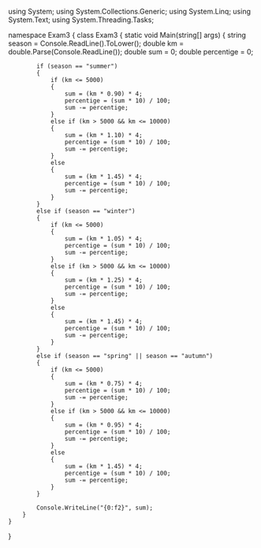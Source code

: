 using System;
using System.Collections.Generic;
using System.Linq;
using System.Text;
using System.Threading.Tasks;

namespace Exam3
{
    class Exam3
    {
        static void Main(string[] args)
        {
            string season = Console.ReadLine().ToLower();
            double km = double.Parse(Console.ReadLine());
            double sum = 0;
            double percentige = 0;

            if (season == "summer")
            {
                if (km <= 5000)
                {
                    sum = (km * 0.90) * 4;
                    percentige = (sum * 10) / 100;
                    sum -= percentige; 
                }
                else if (km > 5000 && km <= 10000)
                {
                    sum = (km * 1.10) * 4;
                    percentige = (sum * 10) / 100;
                    sum -= percentige;
                }
                else 
                {
                    sum = (km * 1.45) * 4;
                    percentige = (sum * 10) / 100;
                    sum -= percentige;
                }
            }
            else if (season == "winter")
            {
                if (km <= 5000)
                {
                    sum = (km * 1.05) * 4;
                    percentige = (sum * 10) / 100;
                    sum -= percentige;
                }
                else if (km > 5000 && km <= 10000)
                {
                    sum = (km * 1.25) * 4;
                    percentige = (sum * 10) / 100;
                    sum -= percentige;
                }
                else
                {
                    sum = (km * 1.45) * 4;
                    percentige = (sum * 10) / 100;
                    sum -= percentige;
                }
            }
            else if (season == "spring" || season == "autumn")
            {
                if (km <= 5000)
                {
                    sum = (km * 0.75) * 4;
                    percentige = (sum * 10) / 100;
                    sum -= percentige;
                }
                else if (km > 5000 && km <= 10000)
                {
                    sum = (km * 0.95) * 4;
                    percentige = (sum * 10) / 100;
                    sum -= percentige;
                }
                else
                {
                    sum = (km * 1.45) * 4;
                    percentige = (sum * 10) / 100;
                    sum -= percentige;
                }
            }

            Console.WriteLine("{0:f2}", sum);
        }
    }
}
